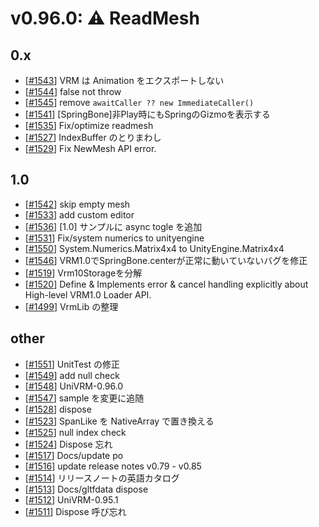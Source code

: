 # v0.96.0: ⚠️ ReadMesh

## 0.x

* [[\#1543](https://github.com/matonnet/UniVRM/pull/1543)] VRM は Animation をエクスポートしない
* [[\#1544](https://github.com/matonnet/UniVRM/pull/1544)] false not throw
* [[\#1545](https://github.com/matonnet/UniVRM/pull/1545)] remove `awaitCaller ?? new ImmediateCaller()`
* [[\#1541](https://github.com/matonnet/UniVRM/pull/1541)] [SpringBone]非Play時にもSpringのGizmoを表示する
* [[\#1535](https://github.com/matonnet/UniVRM/pull/1535)] Fix/optimize readmesh
* [[\#1527](https://github.com/matonnet/UniVRM/pull/1527)] IndexBuffer のとりまわし
* [[\#1529](https://github.com/matonnet/UniVRM/pull/1529)] Fix NewMesh API error.

## 1.0

* [[\#1542](https://github.com/matonnet/UniVRM/pull/1542)] skip empty mesh
* [[\#1533](https://github.com/matonnet/UniVRM/pull/1533)] add custom editor
* [[\#1536](https://github.com/matonnet/UniVRM/pull/1536)] [1.0] サンプルに async togle を追加
* [[\#1531](https://github.com/matonnet/UniVRM/pull/1531)] Fix/system numerics to unityengine
* [[\#1550](https://github.com/matonnet/UniVRM/pull/1550)] System.Numerics.Matrix4x4 to UnityEngine.Matrix4x4
* [[\#1546](https://github.com/matonnet/UniVRM/pull/1546)] VRM1.0でSpringBone.centerが正常に動いていないバグを修正
* [[\#1519](https://github.com/matonnet/UniVRM/pull/1519)] Vrm10Storageを分解
* [[\#1520](https://github.com/matonnet/UniVRM/pull/1520)] Define & Implements error & cancel handling explicitly about High-level VRM1.0 Loader API.
* [[\#1499](https://github.com/matonnet/UniVRM/pull/1499)] VrmLib の整理

## other

* [[\#1551](https://github.com/matonnet/UniVRM/pull/1551)] UnitTest の修正
* [[\#1549](https://github.com/matonnet/UniVRM/pull/1549)] add null check
* [[\#1548](https://github.com/matonnet/UniVRM/pull/1548)] UniVRM-0.96.0
* [[\#1547](https://github.com/matonnet/UniVRM/pull/1547)] sample を変更に追随
* [[\#1528](https://github.com/matonnet/UniVRM/pull/1528)] dispose
* [[\#1523](https://github.com/matonnet/UniVRM/pull/1523)] SpanLike を NativeArray で置き換える
* [[\#1525](https://github.com/matonnet/UniVRM/pull/1525)] null index check
* [[\#1524](https://github.com/matonnet/UniVRM/pull/1524)] Dispose 忘れ
* [[\#1517](https://github.com/matonnet/UniVRM/pull/1517)] Docs/update po
* [[\#1516](https://github.com/matonnet/UniVRM/pull/1516)] update release notes v0.79 - v0.85
* [[\#1514](https://github.com/matonnet/UniVRM/pull/1514)] リリースノートの英語カタログ
* [[\#1513](https://github.com/matonnet/UniVRM/pull/1513)] Docs/gltfdata dispose
* [[\#1512](https://github.com/matonnet/UniVRM/pull/1512)] UniVRM-0.95.1
* [[\#1511](https://github.com/matonnet/UniVRM/pull/1511)] Dispose 呼び忘れ
